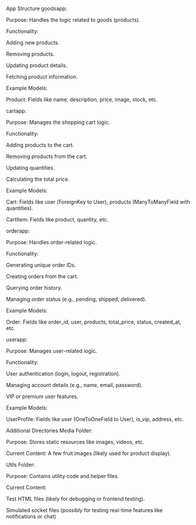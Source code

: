 App Structure
goodsapp:

Purpose: Handles the logic related to goods (products).

Functionality:

Adding new products.

Removing products.

Updating product details.

Fetching product information.

Example Models:

Product: Fields like name, description, price, image, stock, etc.

cartapp:

Purpose: Manages the shopping cart logic.

Functionality:

Adding products to the cart.

Removing products from the cart.

Updating quantities.

Calculating the total price.

Example Models:

Cart: Fields like user (ForeignKey to User), products (ManyToManyField with quantities).

CartItem: Fields like product, quantity, etc.

orderapp:

Purpose: Handles order-related logic.

Functionality:

Generating unique order IDs.

Creating orders from the cart.

Querying order history.

Managing order status (e.g., pending, shipped, delivered).

Example Models:

Order: Fields like order_id, user, products, total_price, status, created_at, etc.

userapp:

Purpose: Manages user-related logic.

Functionality:

User authentication (login, logout, registration).

Managing account details (e.g., name, email, password).

VIP or premium user features.

Example Models:

UserProfile: Fields like user (OneToOneField to User), is_vip, address, etc.

Additional Directories
Media Folder:

Purpose: Stores static resources like images, videos, etc.

Current Content: A few fruit images (likely used for product display).

Utils Folder:

Purpose: Contains utility code and helper files.

Current Content:

Test HTML files (likely for debugging or frontend testing).

Simulated socket files (possibly for testing real-time features like notifications or chat)
